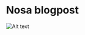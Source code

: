 # Nosa blogpost
![Alt text](https://github.com/Coder1967/Blog_Post_Website/front_end/main/main_static/images/logo.png?raw=true "logo")
